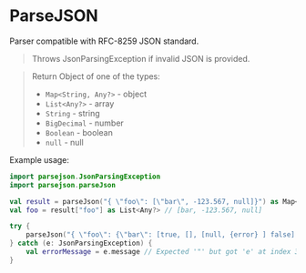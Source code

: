 # ParseJSON

Parser compatible with RFC-8259 JSON standard.

> Throws JsonParsingException if invalid JSON is provided.

> Return Object of one of the types:
> - `Map<String, Any?>` - object
> - `List<Any?>` - array
> - `String` - string
> - `BigDecimal` - number
> - `Boolean` - boolean
> - `null` - null

Example usage:
```kotlin
import parsejson.JsonParsingException
import parsejson.parseJson

val result = parseJson("{ \"foo\": [\"bar\", -123.567, null]}") as Map<*, *>
val foo = result["foo"] as List<Any?> // [bar, -123.567, null]

try {
    parseJson("{ \"foo\": {\"bar\": [true, [], [null, {error} ] false] } }")
} catch (e: JsonParsingException) {
    val errorMessage = e.message // Expected '"' but got 'e' at index 36. Path: foo->bar->2->1.
}
```
